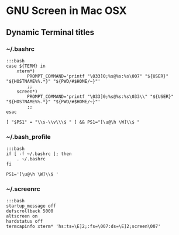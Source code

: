 GNU Screen in Mac OSX
=====================

Dynamic Terminal titles
-----------------------

### ~/.bashrc

    :::bash
    case ${TERM} in
        xterm*)
            PROMPT_COMMAND='printf "\033]0;%s@%s:%s\007" "${USER}" "${HOSTNAME%%.*}" "${PWD/#$HOME/~}"'
            ;;
        screen*)
            PROMPT_COMMAND='printf "\033]0;%s@%s:%s\033\\" "${USER}" "${HOSTNAME%%.*}" "${PWD/#$HOME/~}"'
            ;;
    esac

    [ "$PS1" = "\\s-\\v\\\$ " ] && PS1="[\u@\h \W]\\$ "

### ~/.bash_profile

    :::bash
    if [ -f ~/.bashrc ]; then
        . ~/.bashrc
    fi

    PS1='[\u@\h \W]\\$ '

### ~/.screenrc

    :::bash
    startup_message off
    defscrollback 5000
    altscreen on
    hardstatus off
    termcapinfo xterm* 'hs:ts=\E]2;:fs=\007:ds=\E]2;screen\007'
